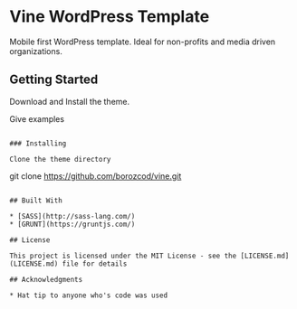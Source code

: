 # Vine WordPress Template

Mobile first WordPress template. Ideal for non-profits and media driven organizations.

## Getting Started

Download and Install the theme.


Give examples
```

### Installing

Clone the theme directory
```
git clone https://github.com/borozcod/vine.git

```

## Built With

* [SASS](http://sass-lang.com/)
* [GRUNT](https://gruntjs.com/)

## License

This project is licensed under the MIT License - see the [LICENSE.md](LICENSE.md) file for details

## Acknowledgments

* Hat tip to anyone who's code was used
